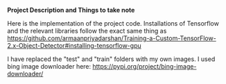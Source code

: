 **Project Description and Things to take note**

Here is the implementation of the project code. Installations of Tensorflow and the relevant libraries follow the exact same thing as 
https://github.com/armaanpriyadarshan/Training-a-Custom-TensorFlow-2.x-Object-Detector#installing-tensorflow-gpu



I have replaced the "test" and "train" folders with my own images. I used bing image downloader here: https://pypi.org/project/bing-image-downloader/
